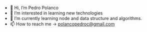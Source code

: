 - 👋 Hi, I’m Pedro Polanco
- 👀 I’m interested in learning new technologies
- 🌱 I’m currently learning node and data structure and algorithms.
- 📫 How to reach me -> polancopedroc@gmail.com
